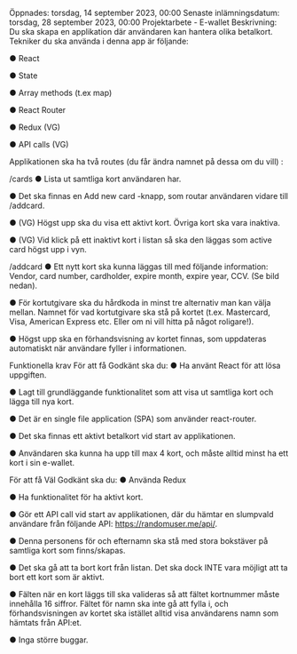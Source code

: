 Öppnades: torsdag, 14 september 2023, 00:00
Senaste inlämningsdatum: torsdag, 28 september 2023, 00:00
Projektarbete - E-wallet
Beskrivning: Du ska skapa en applikation där användaren kan hantera olika betalkort. Tekniker du ska använda i denna app är följande:

● React

● State

● Array methods (t.ex map)

● React Router

● Redux (VG)

● API calls (VG)

Applikationen ska ha två routes (du får ändra namnet på dessa om du vill) :

/cards
● Lista ut samtliga kort användaren har.

● Det ska finnas en Add new card -knapp, som routar användaren vidare till /addcard.

● (VG) Högst upp ska du visa ett aktivt kort. Övriga kort ska vara inaktiva.

● (VG) Vid klick på ett inaktivt kort i listan så ska den läggas som active card högst upp i vyn.

/addcard
● Ett nytt kort ska kunna läggas till med följande information: Vendor, card number, cardholder, expire month, expire year, CCV. (Se bild nedan).

● För kortutgivare ska du hårdkoda in minst tre alternativ man kan välja mellan. Namnet för vad kortutgivare ska stå på kortet (t.ex. Mastercard, Visa, American Express etc. Eller om ni vill hitta på något roligare!).

● Högst upp ska en förhandsvisning av kortet finnas, som uppdateras automatiskt när användare fyller i informationen.

Funktionella krav
För att få Godkänt ska du:
● Ha använt React för att lösa uppgiften.

● Lagt till grundläggande funktionalitet som att visa ut samtliga kort och lägga till nya kort.

● Det är en single file application (SPA) som använder react-router.

● Det ska finnas ett aktivt betalkort vid start av applikationen.

● Användaren ska kunna ha upp till max 4 kort, och måste alltid minst ha ett kort i sin e-wallet.

För att få Väl Godkänt ska du:
● Använda Redux

● Ha funktionalitet för ha aktivt kort.

● Gör ett API call vid start av applikationen, där du hämtar en slumpvald användare från följande API: https://randomuser.me/api/.

● Denna personens för och efternamn ska stå med stora bokstäver på samtliga kort som finns/skapas.

● Det ska gå att ta bort kort från listan. Det ska dock INTE vara möjligt att ta bort ett kort som är aktivt.

● Fälten när en kort läggs till ska valideras så att fältet kortnummer måste innehålla 16 siffror. Fältet för namn ska inte gå att fylla i, och förhandsvisningen av kortet ska istället alltid visa användarens namn som hämtats från API:et.

● Inga större buggar.
